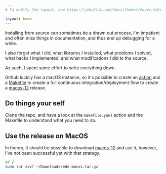 ```yaml
---
# To modify the layout, see https://jekyllrb.com/docs/themes/#overriding-theme-defaults

layout: home
---
```


Installing from source can sometimes be a drawn out process, I'm
impatient and often miss things in documentation, and thus end up 
debugging for a while.

I also forget what I did, what libraries I installed, 
what problems I solved, what hacks I implemented, and what modifications 
I did to the source.

As such, I spent some effort to write everything down.

Github luckily has a macOS instance, so it's possible to create
an
[action](https://github.com/wulffern/compile_eda_mac/blob/main/.github/workflows/makefile.yml)
and a [Makefile](https://github.com/wulffern/compile_eda_mac/blob/main/Makefile)
to create a full continuous integration/deployment flow to create a
[macos-12](assets/eda-macos-12.tar.gz) release.


## Do things your self 
Clone the repo, and have a look at the `makefile.yaml` action and the Makefile
to understand what you need to do.

## Use the release on MacOS

In theory, it should be possible to download
[macos-12](assets/eda-macos-12.tar.gz) and use it, however, I've
not been successful yet with that strategy.

``` bash
cd /
sudo tar zxvf ~/Downloads/eda-macos.tar.gz
```




  
